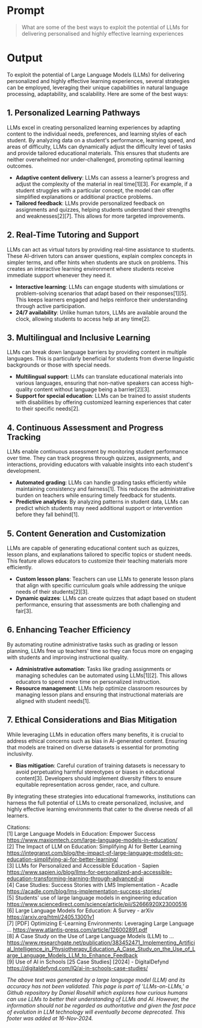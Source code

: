 # Prompt

> What are some of the best ways to exploit the potential of LLMs for delivering personalised and highly effective learning experiences

# Output

To exploit the potential of Large Language Models (LLMs) for delivering personalized and highly effective learning experiences, several strategies can be employed, leveraging their unique capabilities in natural language processing, adaptability, and scalability. Here are some of the best ways:

## 1. Personalized Learning Pathways

LLMs excel in creating personalized learning experiences by adapting content to the individual needs, preferences, and learning styles of each student. By analyzing data on a student's performance, learning speed, and areas of difficulty, LLMs can dynamically adjust the difficulty level of tasks and provide tailored educational materials. This ensures that students are neither overwhelmed nor under-challenged, promoting optimal learning outcomes.

- **Adaptive content delivery**: LLMs can assess a learner’s progress and adjust the complexity of the material in real time\[1]\[3]. For example, if a student struggles with a particular concept, the model can offer simplified explanations or additional practice problems.
- **Tailored feedback**: LLMs provide personalized feedback on assignments and quizzes, helping students understand their strengths and weaknesses\[2]\[7]. This allows for more targeted improvements.

## 2. Real-Time Tutoring and Support

LLMs can act as virtual tutors by providing real-time assistance to students. These AI-driven tutors can answer questions, explain complex concepts in simpler terms, and offer hints when students are stuck on problems. This creates an interactive learning environment where students receive immediate support whenever they need it.

- **Interactive learning**: LLMs can engage students with simulations or problem-solving scenarios that adapt based on their responses\[1]\[5]. This keeps learners engaged and helps reinforce their understanding through active participation.
- **24/7 availability**: Unlike human tutors, LLMs are available around the clock, allowing students to access help at any time\[2].

## 3. Multilingual and Inclusive Learning

LLMs can break down language barriers by providing content in multiple languages. This is particularly beneficial for students from diverse linguistic backgrounds or those with special needs.

- **Multilingual support**: LLMs can translate educational materials into various languages, ensuring that non-native speakers can access high-quality content without language being a barrier\[2]\[3].
- **Support for special education**: LLMs can be trained to assist students with disabilities by offering customized learning experiences that cater to their specific needs\[2].

## 4. Continuous Assessment and Progress Tracking

LLMs enable continuous assessment by monitoring student performance over time. They can track progress through quizzes, assignments, and interactions, providing educators with valuable insights into each student's development.

- **Automated grading**: LLMs can handle grading tasks efficiently while maintaining consistency and fairness\[1]. This reduces the administrative burden on teachers while ensuring timely feedback for students.
- **Predictive analytics**: By analyzing patterns in student data, LLMs can predict which students may need additional support or intervention before they fall behind\[1].

## 5. Content Generation and Customization

LLMs are capable of generating educational content such as quizzes, lesson plans, and explanations tailored to specific topics or student needs. This feature allows educators to customize their teaching materials more efficiently.

- **Custom lesson plans**: Teachers can use LLMs to generate lesson plans that align with specific curriculum goals while addressing the unique needs of their students\[2]\[3].
- **Dynamic quizzes**: LLMs can create quizzes that adapt based on student performance, ensuring that assessments are both challenging and fair\[3].

## 6. Enhancing Teacher Efficiency

By automating routine administrative tasks such as grading or lesson planning, LLMs free up teachers' time so they can focus more on engaging with students and improving instructional quality.

- **Administrative automation**: Tasks like grading assignments or managing schedules can be automated using LLMs\[1]\[2]. This allows educators to spend more time on personalized instruction.
- **Resource management**: LLMs help optimize classroom resources by managing lesson plans and ensuring that instructional materials are aligned with student needs\[1].

## 7. Ethical Considerations and Bias Mitigation

While leveraging LLMs in education offers many benefits, it is crucial to address ethical concerns such as bias in AI-generated content. Ensuring that models are trained on diverse datasets is essential for promoting inclusivity.

- **Bias mitigation**: Careful curation of training datasets is necessary to avoid perpetuating harmful stereotypes or biases in educational content\[3]. Developers should implement diversity filters to ensure equitable representation across gender, race, and culture.

By integrating these strategies into educational frameworks, institutions can harness the full potential of LLMs to create personalized, inclusive, and highly effective learning environments that cater to the diverse needs of all learners.

Citations:\
\[1] Large Language Models in Education: Empower Success <https://www.maxiomtech.com/large-language-models-in-education/>\
\[2] The Impact of LLM on Education: Simplifying AI for Better Learning <https://integranxt.com/blog/the-impact-of-large-language-models-on-education-simplifying-ai-for-better-learning/>\
\[3] LLMs for Personalized and Accessible Education - Sapien <https://www.sapien.io/blog/llms-for-personalized-and-accessible-education-transforming-learning-through-advanced-ai>\
\[4] Case Studies: Success Stories with LMS Implementation - Acadle <https://acadle.com/blog/lms-implementation-success-stories/>\
\[5] Students' use of large language models in engineering education <https://www.sciencedirect.com/science/article/pii/S2666920X23000516>\
\[6] Large Language Models for Education: A Survey - arXiv <https://arxiv.org/html/2405.13001v1>\
\[7] \[PDF] Optimizing E-Learning Environments: Leveraging Large Language ... <https://www.atlantis-press.com/article/126002891.pdf>\
\[8] A Case Study on the Use of Large Language Models (LLM) to ... <https://www.researchgate.net/publication/383452471_Implementing_Artificial_Intelligence_in_Physiotherapy_Education_A_Case_Study_on_the_Use_of_Large_Language_Models_LLM_to_Enhance_Feedback>\
\[9] Use of AI in Schools \[25 Case Studies] \[2024] - DigitalDefynd <https://digitaldefynd.com/IQ/ai-in-schools-case-studies/>

*The above text was generated by a large language model (LLM) and its accuracy has not been validated. This page is part of 'LLMs-on-LLMs,' a Github repository by Daniel Rosehill which explores how curious humans can use LLMs to better their understanding of LLMs and AI. However, the information should not be regarded as authoritative and given the fast pace of evolution in LLM technology will eventually become deprecated. This footer was added at 16-Nov-2024.*


